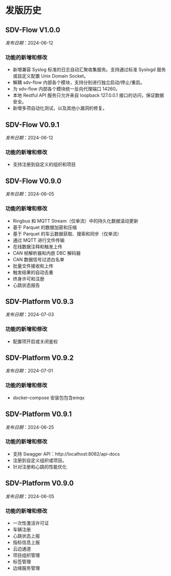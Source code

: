 # 发版历史

## SDV-Flow V1.0.0
_发布日期_：2024-06-12

### 功能的新增和修改
- 新增兼容 Syslog 标准的日志自动汇聚收集服务。支持通过标准 Syslogd 服务或自定义配置 Unix Domain Socket。
- 解耦 sdv-flow 内部各个模块，支持分别进行独立启动/停止/重启。
- 为 sdv-flow 内部各个模块统一反向代理端口 14260。
- 本地 Restful API 服务只允许来自 loopback 127.0.0.1 接口的访问，保证数据安全。
- 新增多项自动化测试，以及其他小漏洞的修复。

## SDV-Flow V0.9.1
_发布日期_：2024-06-12
### 功能的新增和修改
- 支持注册到自定义的组织和项目

## SDV-Flow V0.9.0
_发布日期_：2024-06-05
### 功能的新增和修改
- Ringbus 和 MQTT Stream（仅单流）中的持久化数据滚动更新
- 基于 Parquet 的数据加密和压缩
- 基于 Parquet 的车云数据获取、搜索和同步（仅单流）
- 通过 MQTT 进行文件传输
- 在线数据注释和触发上传
- CAN 帧解析器和内嵌 DBC 解码器
- CAN 数据信号过滤白名单
- 批量文件接收和上传
- 触发结果的自动去重
- 终身许可和注册
- 心跳状态报告


## SDV-Platform V0.9.3
_发布日期_：2024-07-03
### 功能的新增和修改
- 配置项开启或关闭鉴权

## SDV-Platform V0.9.2
_发布日期_：2024-07-01
### 功能的新增和修改
- docker-compose 安装包包含emqx

## SDV-Platform V0.9.1
_发布日期_：2024-06-25
### 功能的新增和修改
- 支持 Swagger API：http://localhost:8082/api-docs
- 注册到自定义组织或项目。
- 针对注册和心跳的性能优化

## SDV-Platform V0.9.0

_发布日期_：2024-06-05

### 功能的新增和修改

- 一次性激活许可证
- 车辆注册
- 心跳状态上报
- 指标信息上报
- 云边通道
- 项目组织管理
- 标签管理
- 边缘服务管理
